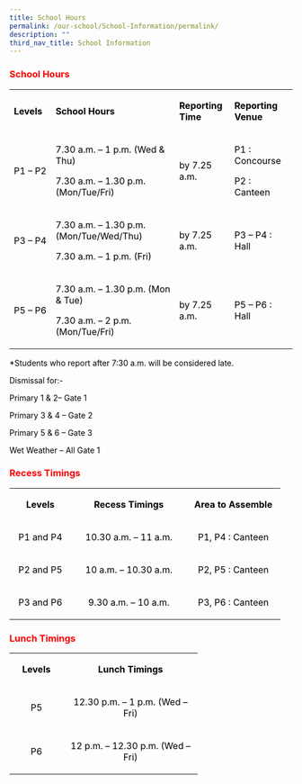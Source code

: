 ```yaml
---
title: School Hours
permalink: /our-school/School-Information/permalink/
description: ""
third_nav_title: School Information
---
```

<h3><span style="color: #ff0000;">School Hours</span></h3>
<table width="633">
<tbody>
<tr>
<td style="width: 75.125px;">
<p><span style="color: #000000;"><strong>Levels</strong></span></p>
</td>
<td style="width: 312.5px;">
<p><span style="color: #000000;"><strong>School Hours</strong></span></p>
</td>
<td style="width: 94.1562px;">
<p><span style="color: #000000;"><strong>Reporting Time</strong></span></p>
</td>
<td style="width: 123.219px;">
<p><span style="color: #000000;"><strong>Reporting Venue</strong></span></p>
</td>
</tr>
<tr>
<td style="width: 75.125px;">
<p><span style="color: #000000;">P1 &ndash; P2</span></p>
</td>
<td style="width: 312.5px;">
<p><span style="color: #000000;">7.30 a.m. &ndash; 1 p.m. (Wed &amp; Thu)</span></p>
<p><span style="color: #000000;">7.30 a.m. &ndash; 1.30 p.m. (Mon/Tue/Fri)</span></p>
</td>
<td style="width: 94.1562px;">
<p><span style="color: #000000;">by 7.25 a.m.</span></p>
</td>
<td style="width: 123.219px;">
<p><span style="color: #000000;">P1 : Concourse</span></p>
<p><span style="color: #000000;">P2 : Canteen</span></p>
</td>
</tr>
<tr>
<td style="width: 75.125px;">
<p><span style="color: #000000;">P3 &ndash; P4</span></p>
</td>
<td style="width: 312.5px;">
<p><span style="color: #000000;">7.30 a.m. &ndash; 1.30 p.m. (Mon/Tue/Wed/Thu)</span></p>
<p><span style="color: #000000;">7.30 a.m. &ndash; 1 p.m. (Fri)</span></p>
</td>
<td style="width: 94.1562px;">
<p><span style="color: #000000;">by 7.25 a.m.</span></p>
</td>
<td style="width: 123.219px;">
<p><span style="color: #000000;">P3 &ndash; P4 : Hall</span></p>
</td>
</tr>
<tr>
<td style="width: 75.125px;">
<p><span style="color: #000000;">P5 &ndash; P6</span></p>
</td>
<td style="width: 312.5px;">
<p><span style="color: #000000;">7.30 a.m. &ndash; 1.30 p.m. (Mon &amp; Tue)</span></p>
<p><span style="color: #000000;">7.30 a.m. &ndash; 2 p.m. (Mon/Tue/Fri)</span></p>
</td>
<td style="width: 94.1562px;">
<p><span style="color: #000000;">by 7.25 a.m.</span></p>
</td>
<td style="width: 123.219px;">
<p><span style="color: #000000;">P5 &ndash; P6 : Hall</span></p>
</td>
</tr>
</tbody>
</table>
<p><span style="color: #000000;">*Students who report after 7:30 a.m. will be considered late.</span></p>
<p><span style="color: #000000;">Dismissal for:-</span></p>
<p><span style="color: #000000;">Primary 1 &amp; 2&ndash; Gate 1</span></p>
<p><span style="color: #000000;">Primary 3 &amp; 4 &ndash; Gate 2</span></p>
<p><span style="color: #000000;">Primary 5 &amp; 6 &ndash; Gate 3</span></p>
<p><span style="color: #000000;">Wet Weather &ndash; All Gate 1</span></p>
<h3><span style="color: #ff0000;">Recess Timings</span></h3>
<table width="434">
<tbody>
<tr>
<td style="text-align: center;" width="94">
<p><span style="color: #000000;"><strong>Levels</strong></span></p>
</td>
<td style="text-align: center;" width="189">
<p><span style="color: #000000;"><strong>Recess Timings</strong></span></p>
</td>
<td style="text-align: center;" width="151">
<p><span style="color: #000000;"><strong>Area to Assemble</strong></span></p>
</td>
</tr>
<tr>
<td style="text-align: center;" width="94">
<p><span style="color: #000000;">P1 and P4</span></p>
</td>
<td style="text-align: center;" width="189">
<p><span style="color: #000000;">10.30 a.m. &ndash; 11 a.m.</span></p>
</td>
<td style="text-align: center;" width="151">
<p><span style="color: #000000;">P1, P4 : Canteen</span></p>
</td>
</tr>
<tr>
<td style="text-align: center;" width="94">
<p><span style="color: #000000;">P2 and P5</span></p>
</td>
<td style="text-align: center;" width="189">
<p><span style="color: #000000;">10 a.m. &ndash; 10.30 a.m.</span></p>
</td>
<td style="text-align: center;" width="151">
<p><span style="color: #000000;">P2, P5 : Canteen</span></p>
</td>
</tr>
<tr>
<td style="text-align: center;" width="94">
<p><span style="color: #000000;">P3 and P6</span></p>
</td>
<td style="text-align: center;" width="189">
<p><span style="color: #000000;">9.30 a.m. &ndash; 10 a.m.</span></p>
</td>
<td style="text-align: center;" width="151">
<p><span style="color: #000000;">P3, P6 : Canteen</span></p>
</td>
</tr>
</tbody>
</table>
<h3><span style="color: #ff0000;">Lunch Timings</span></h3>
<table style="width: 335px;" width="330">
<tbody>
<tr>
<td style="width: 82.4688px; text-align: center;">
<p><span style="color: #000000;"><strong>Levels</strong></span></p>
</td>
<td style="width: 236.531px; text-align: center;">
<p><span style="color: #000000;"><strong>Lunch Timings</strong></span></p>
</td>
</tr>
<tr>
<td style="width: 82.4688px; text-align: center;">
<p><span style="color: #000000;">P5</span></p>
</td>
<td style="width: 236.531px; text-align: center;">
<p><span style="color: #000000;">12.30 p.m. &ndash; 1 p.m. (Wed &ndash; Fri)</span></p>
</td>
</tr>
<tr>
<td style="width: 82.4688px; text-align: center;">
<p><span style="color: #000000;">P6</span></p>
</td>
<td style="width: 236.531px; text-align: center;">
<p><span style="color: #000000;">12 p.m. &ndash; 12.30 p.m. (Wed &ndash; Fri)</span></p>
</td>
</tr>
</tbody>
</table>
<p>&nbsp;</p>
